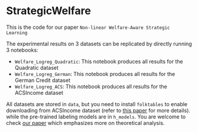 # StrategicWelfare

This is the code for our paper ```Non-linear Welfare-Aware Strategic Learning```

The experimental results on 3 datasets can be replicated by directly running 3 notebooks:

- ```Welfare_Logreg_Quadratic```: This notebook produces all results for the Quadratic dataset
- ```Welfare_Logreg_German```: This notebook produces all results for the German Credit dataset
- ```Welfare_Logreg_ACS```: This notebook produces all results for the ACSIncome dataset

All datasets are stored in ```data```, but you need to install ```folktables``` to enable downloading from ACSIncome dataset (refer to [this paper](https://arxiv.org/pdf/2108.04884) for more details). while the pre-trained labeling models are in ```h_models```. You are welcome to check [our paper](https://arxiv.org/pdf/2405.01810) which emphasizes more on theoretical analysis.
